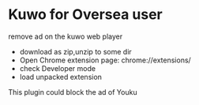 Kuwo for Oversea user
========

remove ad on the kuwo web player
* download as zip,unzip to some dir
* Open Chrome extension page:   chrome://extensions/
* check Developer mode
* load unpacked extension 

This plugin could block the ad of Youku 
